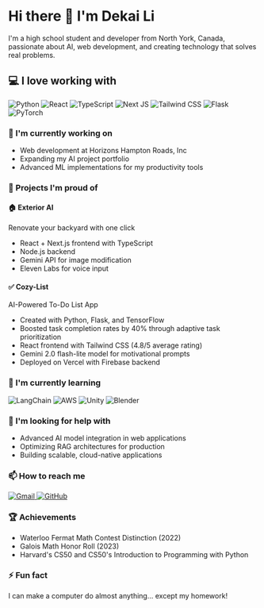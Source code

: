 # Hi there 👋 I'm Dekai Li

I'm a high school student and developer from North York, Canada, passionate about AI, web development, and creating technology that solves real problems.

## 💻 I love working with

<div display="flex">
  <img src="https://img.shields.io/badge/python-%2314354C.svg?style=for-the-badge&logo=python&logoColor=white" alt="Python"/>
  <img src="https://img.shields.io/badge/react-%2320232a.svg?style=for-the-badge&logo=react&logoColor=%2361DAFB" alt="React"/>
  <img src="https://img.shields.io/badge/typescript-%23007ACC.svg?style=for-the-badge&logo=typescript&logoColor=white" alt="TypeScript"/>
  <img src="https://img.shields.io/badge/Next-black?style=for-the-badge&logo=next.js&logoColor=white" alt="Next JS"/>
  <img src="https://img.shields.io/badge/tailwindcss-%2338B2AC.svg?style=for-the-badge&logo=tailwind-css&logoColor=white" alt="Tailwind CSS"/>
  <img src="https://img.shields.io/badge/flask-%23000.svg?style=for-the-badge&logo=flask&logoColor=white" alt="Flask"/>
  <img src="https://img.shields.io/badge/PyTorch-%23EE4C2C.svg?style=for-the-badge&logo=PyTorch&logoColor=white" alt="PyTorch"/>
</div>

### 🔭 I'm currently working on

- Web development at Horizons Hampton Roads, Inc
- Expanding my AI project portfolio
- Advanced ML implementations for my productivity tools

### 🚀 Projects I'm proud of

#### 🏠 Exterior AI
Renovate your backyard with one click
- React + Next.js frontend with TypeScript
- Node.js backend
- Gemini API for image modification
- Eleven Labs for voice input

#### ✅ Cozy-List
AI-Powered To-Do List App
- Created with Python, Flask, and TensorFlow
- Boosted task completion rates by 40% through adaptive task prioritization
- React frontend with Tailwind CSS (4.8/5 average rating)
- Gemini 2.0 flash-lite model for motivational prompts
- Deployed on Vercel with Firebase backend

### 🌱 I'm currently learning

<div display="flex">
  <img src="https://img.shields.io/badge/langchain-%232671E5.svg?style=for-the-badge&logo=langchain&logoColor=white" alt="LangChain"/>
  <img src="https://img.shields.io/badge/AWS-%23FF9900.svg?style=for-the-badge&logo=amazon-aws&logoColor=white" alt="AWS"/>
  <img src="https://img.shields.io/badge/unity-%23000000.svg?style=for-the-badge&logo=unity&logoColor=white" alt="Unity"/>
  <img src="https://img.shields.io/badge/blender-%23F5792A.svg?style=for-the-badge&logo=blender&logoColor=white" alt="Blender"/>
</div>

### 🤔 I'm looking for help with

- Advanced AI model integration in web applications
- Optimizing RAG architectures for production
- Building scalable, cloud-native applications

### 📫 How to reach me

<div display="flex">
  <a href="mailto:lidekai2008@gmail.com">
    <img src="https://img.shields.io/badge/Gmail-D14836?style=for-the-badge&logo=gmail&logoColor=white" alt="Gmail"/>
  </a>
  <a href="https://github.com/YourGitHubUsername">
    <img src="https://img.shields.io/badge/github-%23121011.svg?style=for-the-badge&logo=github&logoColor=white" alt="GitHub"/>
  </a>
  <!-- Add other social media as needed -->
</div>

### 🏆 Achievements

- Waterloo Fermat Math Contest Distinction (2022)
- Galois Math Honor Roll (2023)
- Harvard's CS50 and CS50's Introduction to Programming with Python

### ⚡ Fun fact

I can make a computer do almost anything... except my homework!
